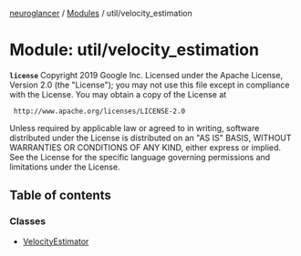 [neuroglancer](../README.md) / [Modules](../modules.md) / util/velocity\_estimation

# Module: util/velocity\_estimation

**`license`**
Copyright 2019 Google Inc.
Licensed under the Apache License, Version 2.0 (the "License");
you may not use this file except in compliance with the License.
You may obtain a copy of the License at

     http://www.apache.org/licenses/LICENSE-2.0

Unless required by applicable law or agreed to in writing, software
distributed under the License is distributed on an "AS IS" BASIS,
WITHOUT WARRANTIES OR CONDITIONS OF ANY KIND, either express or implied.
See the License for the specific language governing permissions and
limitations under the License.

## Table of contents

### Classes

- [VelocityEstimator](../classes/util_velocity_estimation.VelocityEstimator.md)
